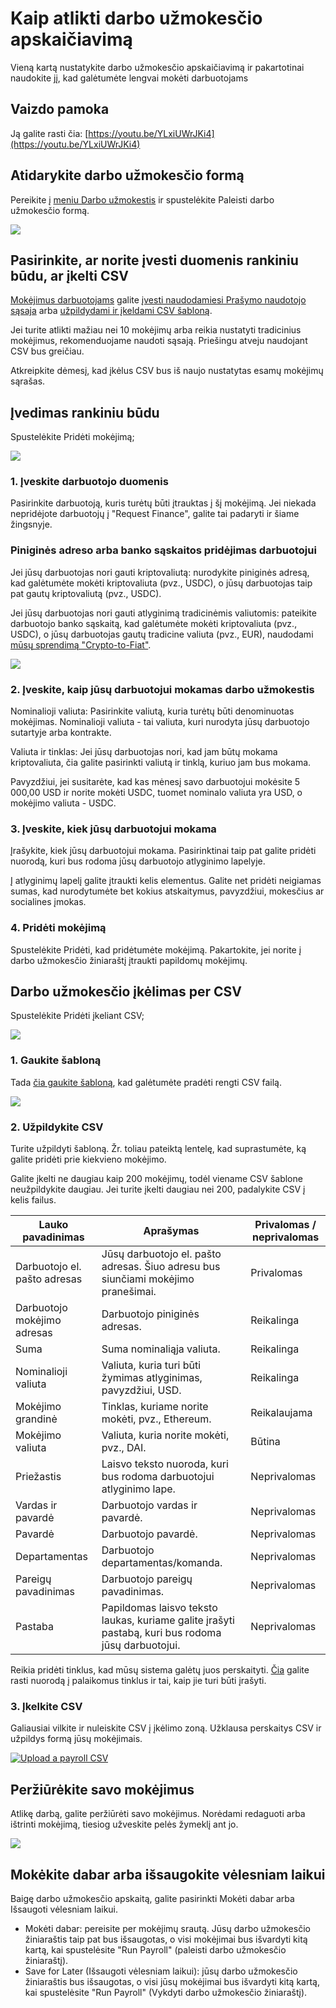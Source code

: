 # Kaip atlikti darbo užmokesčio apskaičiavimą

Vieną kartą nustatykite darbo užmokesčio apskaičiavimą ir pakartotinai naudokite jį, kad galėtumėte lengvai mokėti darbuotojams

## Vaizdo pamoka <a href="#h_c8010883dc" id="h_c8010883dc"></a>

Ją galite rasti čia: [https://youtu.be/YLxiUWrJKi4](https://youtu.be/YLxiUWrJKi4)

## Atidarykite darbo užmokesčio formą <a href="#h_5cde463857" id="h_5cde463857"></a>

Pereikite į [meniu Darbo užmokestis](https://app.request.finance/salaries) ir spustelėkite Paleisti darbo užmokesčio formą.

[![](https://downloads.intercomcdn.com/i/o/1019303075/2cc12a72b8469d1dd8b95f1d/image.png?expires=1751479200\&signature=6e8ba163cb5d798e64e1259a631319ca1369fba7041f784bf16fe7431efeea26\&req=dSAmH8p%2BnoFYXPMW3nq%2BgfgqzxTWgkVJt5Y0DsErUEaOn8CUNz%2BPj7PCfrIB%0A2dgn9FAyxNqQipylLPBUc8k3b%2FQ%3D%0A)](https://downloads.intercomcdn.com/i/o/1019303075/2cc12a72b8469d1dd8b95f1d/image.png?expires=1751479200\&signature=6e8ba163cb5d798e64e1259a631319ca1369fba7041f784bf16fe7431efeea26\&req=dSAmH8p%2BnoFYXPMW3nq%2BgfgqzxTWgkVJt5Y0DsErUEaOn8CUNz%2BPj7PCfrIB%0A2dgn9FAyxNqQipylLPBUc8k3b%2FQ%3D%0A)

## Pasirinkite, ar norite įvesti duomenis rankiniu būdu, ar įkelti CSV <a href="#h_f79ade7b28" id="h_f79ade7b28"></a>

[Mokėjimus darbuotojams](https://help.request.finance/lt/articles/8624295-kaip-atlikti-darbo-uzmokescio-apskaiciavima#h_671a951802) galite [įvesti naudodamiesi Prašymo naudotojo sąsaja](https://help.request.finance/lt/articles/8624295-kaip-atlikti-darbo-uzmokescio-apskaiciavima#h_671a951802) arba [užpildydami ir įkeldami CSV šabloną](https://help.request.finance/lt/articles/8624295-kaip-atlikti-darbo-uzmokescio-apskaiciavima#h_de703fc2e3).

Jei turite atlikti mažiau nei 10 mokėjimų arba reikia nustatyti tradicinius mokėjimus, rekomenduojame naudoti sąsają. Priešingu atveju naudojant CSV bus greičiau.

Atkreipkite dėmesį, kad įkėlus CSV bus iš naujo nustatytas esamų mokėjimų sąrašas.

## Įvedimas rankiniu būdu <a href="#h_671a951802" id="h_671a951802"></a>

Spustelėkite Pridėti mokėjimą;

[![](https://downloads.intercomcdn.com/i/o/891139743/83619aa469a460b8c1c95937/image.png?expires=1751479200\&signature=fe19cad607fc67107f1c330a3176bcc42c49bf095216de7d3f9eeea249954656\&req=fCkmF8p3moVcFb4V1XW4geNHfS9WA%2FlxNWxfdg8M7wxpf2fLrtQpz1z%2BcUaI%0AWUp3uS0xEZFXPUt0S1RyTaXRZw%3D%3D%0A)](https://downloads.intercomcdn.com/i/o/891139743/83619aa469a460b8c1c95937/image.png?expires=1751479200\&signature=fe19cad607fc67107f1c330a3176bcc42c49bf095216de7d3f9eeea249954656\&req=fCkmF8p3moVcFb4V1XW4geNHfS9WA%2FlxNWxfdg8M7wxpf2fLrtQpz1z%2BcUaI%0AWUp3uS0xEZFXPUt0S1RyTaXRZw%3D%3D%0A)

### 1. Įveskite darbuotojo duomenis <a href="#h_82b4fe4178" id="h_82b4fe4178"></a>

Pasirinkite darbuotoją, kuris turėtų būti įtrauktas į šį mokėjimą. Jei niekada nepridėjote darbuotojų į "Request Finance", galite tai padaryti ir šiame žingsnyje.

### Piniginės adreso arba banko sąskaitos pridėjimas darbuotojui <a href="#h_89d1b99600" id="h_89d1b99600"></a>

Jei jūsų darbuotojas nori gauti kriptovaliutą: nurodykite piniginės adresą, kad galėtumėte mokėti kriptovaliuta (pvz., USDC), o jūsų darbuotojas taip pat gautų kriptovaliutą (pvz., USDC).

Jei jūsų darbuotojas nori gauti atlyginimą tradicinėmis valiutomis: pateikite darbuotojo banko sąskaitą, kad galėtumėte mokėti kriptovaliuta (pvz., USDC), o jūsų darbuotojas gautų tradicine valiuta (pvz., EUR), naudodami [mūsų sprendimą "Crypto-to-Fiat"](https://help.request.finance/en/articles/9187843-how-to-pay-fiat-salaries-and-bonuses-in-crypto).

[![](https://downloads.intercomcdn.com/i/o/891147509/d919dac075654a5f33f5efce/image.png?expires=1751479200\&signature=58a65842e368ce00360ba01648134a3eb7bd1f0d7da0bcf0f77c6dfa86d00f05\&req=fCkmF815mIFWFb4V1XW4gedlgSsXCRHfMp7TO7zjsrqVqPjz7UIQpeWYsJr%2F%0ARdY4Yut1TkJlPvC5amEXJeUHrQ%3D%3D%0A)](https://downloads.intercomcdn.com/i/o/891147509/d919dac075654a5f33f5efce/image.png?expires=1751479200\&signature=58a65842e368ce00360ba01648134a3eb7bd1f0d7da0bcf0f77c6dfa86d00f05\&req=fCkmF815mIFWFb4V1XW4gedlgSsXCRHfMp7TO7zjsrqVqPjz7UIQpeWYsJr%2F%0ARdY4Yut1TkJlPvC5amEXJeUHrQ%3D%3D%0A)

### 2. Įveskite, kaip jūsų darbuotojui mokamas darbo užmokestis <a href="#h_bb9ac2ccca" id="h_bb9ac2ccca"></a>

Nominalioji valiuta: Pasirinkite valiutą, kuria turėtų būti denominuotas mokėjimas. Nominalioji valiuta - tai valiuta, kuri nurodyta jūsų darbuotojo sutartyje arba kontrakte.

Valiuta ir tinklas: Jei jūsų darbuotojas nori, kad jam būtų mokama kriptovaliuta, čia galite pasirinkti valiutą ir tinklą, kuriuo jam bus mokama.

Pavyzdžiui, jei susitarėte, kad kas mėnesį savo darbuotojui mokėsite 5 000,00 USD ir norite mokėti USDC, tuomet nominalo valiuta yra USD, o mokėjimo valiuta - USDC.

### 3. Įveskite, kiek jūsų darbuotojui mokama <a href="#h_9a1f44f8be" id="h_9a1f44f8be"></a>

Įrašykite, kiek jūsų darbuotojui mokama. Pasirinktinai taip pat galite pridėti nuorodą, kuri bus rodoma jūsų darbuotojo atlyginimo lapelyje.

Į atlyginimų lapelį galite įtraukti kelis elementus. Galite net pridėti neigiamas sumas, kad nurodytumėte bet kokius atskaitymus, pavyzdžiui, mokesčius ar socialines įmokas.

### 4. Pridėti mokėjimą <a href="#h_5bfb3ae80b" id="h_5bfb3ae80b"></a>

Spustelėkite Pridėti, kad pridėtumėte mokėjimą. Pakartokite, jei norite į darbo užmokesčio žiniaraštį įtraukti papildomų mokėjimų.

## Darbo užmokesčio įkėlimas per CSV <a href="#h_de703fc2e3" id="h_de703fc2e3"></a>

Spustelėkite Pridėti įkeliant CSV;

[![](https://downloads.intercomcdn.com/i/o/891155146/727552520fc0d133aad9977a/image.png?expires=1751479200\&signature=cdf145a3343c03e9b44f9845328af41c03a4dbe69cbc020a8a09cc8a3b47544a\&req=fCkmF8x7nIVZFb4V1XW4gSJ2bwwPJiUp4Cj%2B6bjAiqfgRNo75P3wbRl5Y2Oe%0AnDvkJzDJpbcVK2D9dnHxQCBRRQ%3D%3D%0A)](https://downloads.intercomcdn.com/i/o/891155146/727552520fc0d133aad9977a/image.png?expires=1751479200\&signature=cdf145a3343c03e9b44f9845328af41c03a4dbe69cbc020a8a09cc8a3b47544a\&req=fCkmF8x7nIVZFb4V1XW4gSJ2bwwPJiUp4Cj%2B6bjAiqfgRNo75P3wbRl5Y2Oe%0AnDvkJzDJpbcVK2D9dnHxQCBRRQ%3D%3D%0A)

### 1. Gaukite šabloną <a href="#h_c069b3de0f" id="h_c069b3de0f"></a>

Tada [čia gaukite šabloną](https://docs.google.com/spreadsheets/d/1cTWzIjsLIfQ_vioOH6j73CzNVvQXzvpFLAw7Ed_7WEU/edit?usp=sharing), kad galėtumėte pradėti rengti CSV failą.

[![](https://downloads.intercomcdn.com/i/o/891156058/d96e588808f11e4458dae673/image.png?expires=1751479200\&signature=5f84366477e4b7eba0424cbd23f8ecdc06bb9cf6be8e6eeb195c29cf683663ee\&req=fCkmF8x4nYRXFb4V1XW4ge7fYgtxqiEZ9h5XP81PHObJRtDckx9iYj%2BQSN3k%0AjjUP1528%2BrQ%2FoZU%2BlTW083RDSA%3D%3D%0A)](https://downloads.intercomcdn.com/i/o/891156058/d96e588808f11e4458dae673/image.png?expires=1751479200\&signature=5f84366477e4b7eba0424cbd23f8ecdc06bb9cf6be8e6eeb195c29cf683663ee\&req=fCkmF8x4nYRXFb4V1XW4ge7fYgtxqiEZ9h5XP81PHObJRtDckx9iYj%2BQSN3k%0AjjUP1528%2BrQ%2FoZU%2BlTW083RDSA%3D%3D%0A)

### 2. Užpildykite CSV <a href="#h_fa25fe2d3b" id="h_fa25fe2d3b"></a>

Turite užpildyti šabloną. Žr. toliau pateiktą lentelę, kad suprastumėte, ką galite pridėti prie kiekvieno mokėjimo.

Galite įkelti ne daugiau kaip 200 mokėjimų, todėl viename CSV šablone neužpildykite daugiau. Jei turite įkelti daugiau nei 200, padalykite CSV į kelis failus.

| Lauko pavadinimas            | Aprašymas                                                                                          | Privalomas / neprivalomas |
| ---------------------------- | -------------------------------------------------------------------------------------------------- | ------------------------- |
| Darbuotojo el. pašto adresas | Jūsų darbuotojo el. pašto adresas. Šiuo adresu bus siunčiami mokėjimo pranešimai.                  | Privalomas                |
| Darbuotojo mokėjimo adresas  | Darbuotojo piniginės adresas.                                                                      | Reikalinga                |
| Suma                         | Suma nominaliąja valiuta.                                                                          | Reikalinga                |
| Nominalioji valiuta          | Valiuta, kuria turi būti žymimas atlyginimas, pavyzdžiui, USD.                                     | Reikalinga                |
| Mokėjimo grandinė            | Tinklas, kuriame norite mokėti, pvz., Ethereum.                                                    | Reikalaujama              |
| Mokėjimo valiuta             | Valiuta, kuria norite mokėti, pvz., DAI.                                                           | Būtina                    |
| Priežastis                   | Laisvo teksto nuoroda, kuri bus rodoma darbuotojui atlyginimo lape.                                | Neprivalomas              |
| Vardas ir pavardė            | Darbuotojo vardas ir pavardė.                                                                      | Neprivalomas              |
| Pavardė                      | Darbuotojo pavardė.                                                                                | Neprivalomas              |
| Departamentas                | Darbuotojo departamentas/komanda.                                                                  | Neprivalomas              |
| Pareigų pavadinimas          | Darbuotojo pareigų pavadinimas.                                                                    | Neprivalomas              |
| Pastaba                      | Papildomas laisvo teksto laukas, kuriame galite įrašyti pastabą, kuri bus rodoma jūsų darbuotojui. | Neprivalomas              |

Reikia pridėti tinklus, kad mūsų sistema galėtų juos perskaityti. [Čia](https://docs.google.com/spreadsheets/d/1cTWzIjsLIfQ_vioOH6j73CzNVvQXzvpFLAw7Ed_7WEU/edit?usp=sharing) galite rasti nuorodą į palaikomus tinklus ir tai, kaip jie turi būti įrašyti.

### 3. Įkelkite CSV <a href="#h_35e963dc50" id="h_35e963dc50"></a>

Galiausiai vilkite ir nuleiskite CSV į įkėlimo zoną. Užklausa perskaitys CSV ir užpildys formą jūsų mokėjimais.

[![Upload a payroll CSV](https://downloads.intercomcdn.com/i/o/1040143332/9adc97442dc3243ea90eacde/ezgif-4-28ae28cb93.gif?expires=1751479200\&signature=4bc916a2605f11b1cb5c1520319bce4bc231f66732f1ac85287f84d509ea99d7\&req=dSAjFsh6noJcW%2FMW3nq%2BgSYJ%2FvkVI1BQ3Mo6jjU3E21w2V2DwYML%2BiBqK25k%0ApfNTa6VZW9ruU7tvC2Dl0UynI2g%3D%0A)](https://downloads.intercomcdn.com/i/o/1040143332/9adc97442dc3243ea90eacde/ezgif-4-28ae28cb93.gif?expires=1751479200\&signature=4bc916a2605f11b1cb5c1520319bce4bc231f66732f1ac85287f84d509ea99d7\&req=dSAjFsh6noJcW%2FMW3nq%2BgSYJ%2FvkVI1BQ3Mo6jjU3E21w2V2DwYML%2BiBqK25k%0ApfNTa6VZW9ruU7tvC2Dl0UynI2g%3D%0A)

## Peržiūrėkite savo mokėjimus <a href="#h_2035ffb030" id="h_2035ffb030"></a>

Atlikę darbą, galite peržiūrėti savo mokėjimus. Norėdami redaguoti arba ištrinti mokėjimą, tiesiog užveskite pelės žymeklį ant jo.

[![](https://downloads.intercomcdn.com/i/o/891160749/3b5936e27e192d4fa8eeaa01/image.png?expires=1751479200\&signature=b28e7cc31c20030d3ded1ab49c1af4cd9a2b9f67e562bb3d24c8d11ac29edefd\&req=fCkmF89%2BmoVWFb4V1XW4gSHUnp7GBXvCQhHzIglA0%2F8LHVitUsk0Zs66V2bz%0AStmIgUYF73r%2B0JcwPIfp90cEhQ%3D%3D%0A)](https://downloads.intercomcdn.com/i/o/891160749/3b5936e27e192d4fa8eeaa01/image.png?expires=1751479200\&signature=b28e7cc31c20030d3ded1ab49c1af4cd9a2b9f67e562bb3d24c8d11ac29edefd\&req=fCkmF89%2BmoVWFb4V1XW4gSHUnp7GBXvCQhHzIglA0%2F8LHVitUsk0Zs66V2bz%0AStmIgUYF73r%2B0JcwPIfp90cEhQ%3D%3D%0A)

## Mokėkite dabar arba išsaugokite vėlesniam laikui <a href="#h_0a1a1cea78" id="h_0a1a1cea78"></a>

Baigę darbo užmokesčio apskaitą, galite pasirinkti Mokėti dabar arba Išsaugoti vėlesniam laikui.

* Mokėti dabar: pereisite per mokėjimų srautą. Jūsų darbo užmokesčio žiniaraštis taip pat bus išsaugotas, o visi mokėjimai bus išvardyti kitą kartą, kai spustelėsite "Run Payroll" (paleisti darbo užmokesčio žiniaraštį).
* Save for Later (Išsaugoti vėlesniam laikui): jūsų darbo užmokesčio žiniaraštis bus išsaugotas, o visi jūsų mokėjimai bus išvardyti kitą kartą, kai spustelėsite "Run Payroll" (Vykdyti darbo užmokesčio žiniaraštį).
